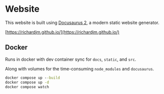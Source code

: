 # Website

This website is built using [Docusaurus 2](https://docusaurus.io/), a modern static website generator.

[https://richardjm.github.io/](https://richardjm.github.io/)

## Docker

Runs in docker with dev container sync for `docs`, `static`, and `src`.

Along with volumes for the time-consuming `node_modules` and `docusaurus`.

```cmd
docker compose up --build
docker compose up -d
docker compose watch
```
